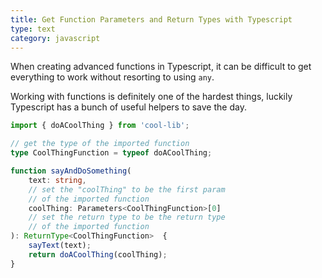 ```yaml
---
title: Get Function Parameters and Return Types with Typescript
type: text
category: javascript
---
```

When creating advanced functions in Typescript, it can be difficult
to get everything to work without resorting to using `any`.

Working with functions is definitely one of the hardest things,
luckily Typescript has a bunch of useful helpers to save the day.
```typescript
import { doACoolThing } from 'cool-lib';

// get the type of the imported function
type CoolThingFunction = typeof doACoolThing;

function sayAndDoSomething(
    text: string,
    // set the "coolThing" to be the first param
    // of the imported function
    coolThing: Parameters<CoolThingFunction>[0]
    // set the return type to be the return type
    // of the imported function
): ReturnType<CoolThingFunction>  {
    sayText(text);
    return doACoolThing(coolThing);
}
```